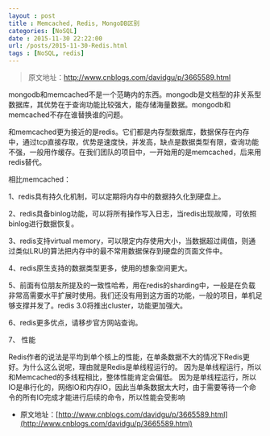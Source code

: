 ```yaml
---
layout : post
title : Memcached, Redis, MongoDB区别
categories: [NoSQL] 
date : 2015-11-30 22:22:00
url: /posts/2015-11-30-Redis.html 
tags : [NoSQL, redis]
---
```


>原文地址：http://www.cnblogs.com/davidgu/p/3665589.html

mongodb和memcached不是一个范畴内的东西。mongodb是文档型的非关系型数据库，其优势在于查询功能比较强大，能存储海量数据。mongodb和memcached不存在谁替换谁的问题。

和memcached更为接近的是redis。它们都是内存型数据库，数据保存在内存中，通过tcp直接存取，优势是速度快，并发高，缺点是数据类型有限，查询功能不强，一般用作缓存。在我们团队的项目中，一开始用的是memcached，后来用redis替代。
<!-- more -->
相比memcached：

1、redis具有持久化机制，可以定期将内存中的数据持久化到硬盘上。

2、redis具备binlog功能，可以将所有操作写入日志，当redis出现故障，可依照binlog进行数据恢复。

3、redis支持virtual memory，可以限定内存使用大小，当数据超过阈值，则通过类似LRU的算法把内存中的最不常用数据保存到硬盘的页面文件中。

4、redis原生支持的数据类型更多，使用的想象空间更大。

5、前面有位朋友所提及的一致性哈希，用在redis的sharding中，一般是在负载非常高需要水平扩展时使用。我们还没有用到这方面的功能，一般的项目，单机足够支撑并发了。redis 3.0将推出cluster，功能更加强大。

6、redis更多优点，请移步官方网站查询。

7、 性能

Redis作者的说法是平均到单个核上的性能，在单条数据不大的情况下Redis更好。为什么这么说呢，理由就是Redis是单线程运行的。
因为是单线程运行，所以和Memcached的多线程相比，整体性能肯定会偏低。
因为是单线程运行，所以IO是串行化的，网络IO和内存IO，因此当单条数据太大时，由于需要等待一个命令的所有IO完成才能进行后续的命令，所以性能会受影响


* 原文地址：[http://www.cnblogs.com/davidgu/p/3665589.html](http://www.cnblogs.com/davidgu/p/3665589.html)